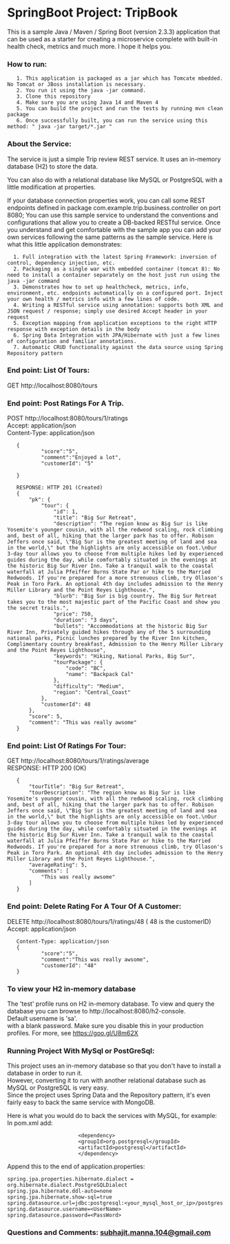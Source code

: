 # SpringBoot Project: TripBook 
This is a sample Java / Maven / Spring Boot (version 2.3.3) application that can be used as a starter 
for creating a microservice complete with built-in health check, metrics and much more. I hope it helps you.
### How to run: 
       1. This application is packaged as a jar which has Tomcate mbedded. No Tomcat or JBoss installation is necessary.
       2. You run it using the java -jar command.
       3. Clone this repository
       4. Make sure you are using Java 14 and Maven 4
       5. You can build the project and run the tests by running mvn clean package
       6. Once successfully built, you can run the service using this method: " java -jar target/*.jar "  
### About the Service:
   The service is just a simple Trip review REST service. It uses an in-memory database (H2) to store the data.
   
   You can also do with a relational database like MySQL or PostgreSQL with a little modification at properties.
   
   If your database connection properties work, you can call some REST endpoints defined in package com.example.trip.business.controller on port 8080;
   You can use this sample service to understand the conventions and configurations that allow you to create a DB-backed RESTful service. Once you understand and get comfortable with the sample app you can add your own services following the same patterns as the sample service. 
   Here is what this little application demonstrates:
   
      1. Full integration with the latest Spring Framework: inversion of control, dependency injection, etc.
      2. Packaging as a single war with embedded container (tomcat 8): No need to install a container separately on the host just run using the java -jar command
      3. Demonstrates how to set up healthcheck, metrics, info, environment, etc. endpoints automatically on a configured port. Inject your own health / metrics info with a few lines of code.
      4. Writing a RESTful service using annotation: supports both XML and JSON request / response; simply use desired Accept header in your request
      5. Exception mapping from application exceptions to the right HTTP response with exception details in the body
      6. Spring Data Integration with JPA/Hibernate with just a few lines of configuration and familiar annotations.
      7. Automatic CRUD functionality against the data source using Spring Repository pattern
### End point: List Of Tours:
   GET http://localhost:8080/tours
### End point: Post Ratings For A Trip.
   POST http://localhost:8080/tours/1/ratings <br />
   Accept: application/json <br />
   Content-Type: application/json
   
       {
               "score":"5",
               "comment":"Enjoyed a lot",
               "customerId": "5"
        
       }
      
       RESPONSE: HTTP 201 (Created)
       {
           "pk": {
               "tour": {
                   "id": 1,
                   "title": "Big Sur Retreat",
                   "description": "The region know as Big Sur is like Yosemite's younger cousin, with all the redwood scaling, rock climbing and, best of all, hiking that the larger park has to offer. Robison Jeffers once said, \"Big Sur is the greatest meeting of land and sea in the world,\" but the highlights are only accessible on foot.\nOur 3-day tour allows you to choose from multiple hikes led by experienced guides during the day, while comfortably situated in the evenings at the historic Big Sur River Inn. Take a tranquil walk to the coastal waterfall at Julia Pfeiffer Burns State Par or hike to the Married Redwoods. If you're prepared for a more strenuous climb, try Ollason's Peak in Toro Park. An optional 4th day includes admission to the Henry Miller Library and the Point Reyes Lighthouse.",
                   "blurb": "Big Sur is big country. The Big Sur Retreat takes you to the most majestic part of the Pacific Coast and show you the secret trails.",
                   "price": 750,
                   "duration": "3 days",
                   "bullets": "Accommodations at the historic Big Sur River Inn, Privately guided hikes through any of the 5 surrounding national parks, Picnic lunches prepared by the River Inn kitchen, Complimentary country breakfast, Admission to the Henry Miller Library and the Point Reyes Lighthouse",
                   "keywords": "Hiking, National Parks, Big Sur",
                   "tourPackage": {
                       "code": "BC",
                       "name": "Backpack Cal"
                   },
                   "difficulty": "Medium",
                   "region": "Central_Coast"
               },
               "customerId": 48
           },
           "score": 5,
           "comment": "This was really awsome"
       }
    
### End point: List Of Ratings For Tour:
   GET http://localhost:8080/tours/1/ratings/average <br />
   RESPONSE: HTTP 200 (OK) <br />
   
       {
           "tourTitle": "Big Sur Retreat",
           "tourDescription": "The region know as Big Sur is like Yosemite's younger cousin, with all the redwood scaling, rock climbing and, best of all, hiking that the larger park has to offer. Robison Jeffers once said, \"Big Sur is the greatest meeting of land and sea in the world,\" but the highlights are only accessible on foot.\nOur 3-day tour allows you to choose from multiple hikes led by experienced guides during the day, while comfortably situated in the evenings at the historic Big Sur River Inn. Take a tranquil walk to the coastal waterfall at Julia Pfeiffer Burns State Par or hike to the Married Redwoods. If you're prepared for a more strenuous climb, try Ollason's Peak in Toro Park. An optional 4th day includes admission to the Henry Miller Library and the Point Reyes Lighthouse.",
           "averageRating": 5,
           "comments": [
               "This was really awsome"
           ]
       }

### End point: Delete Rating For A Tour Of A Customer: 
   DELETE http://localhost:8080/tours/1/ratings/48   ( 48 is the customerID) <br />
   Accept: application/json <br />
   
       Content-Type: application/json
       {
               "score":"5",
               "comment":"This was really awsome",
               "customerId": "48"
       }
       
### To view your H2 in-memory database
   The 'test' profile runs on H2 in-memory database. To view and query the database you can browse to http://localhost:8080/h2-console.<br />
   Default username is 'sa'. <br />
   with a blank password. Make sure you disable this in your production profiles. For more, see https://goo.gl/U8m62X <br />
      
### Running Project With MySql or PostGreSql: 
   This project uses an in-memory database so that you don't have to install a database in order to run it. <br />
   However, converting it to run with another relational database such as MySQL or PostgreSQL is very easy. <br />
   Since the project uses Spring Data and the Repository pattern, it's even fairly easy to back the same service with MongoDB. <br />
    
   Here is what you would do to back the services with MySQL, for example: <br />
   In pom.xml add: 
      
                           <dependency>
                           <groupId>org.postgresql</groupId>
                           <artifactId>postgresql</artifactId>
                           </dependency>
   
   Append this to the end of application.properties: 
    
      
    spring.jpa.properties.hibernate.dialect = org.hibernate.dialect.PostgreSQLDialect
    spring.jpa.hibernate.ddl-auto=none
    spring.jpa.hibernate.show-sql=true
    spring.datasource.url=jdbc:postgresql:<your_mysql_host_or_ip>/postgres
    spring.datasource.username=<UserName> 
    spring.datasource.password=<PassWord> 
             

### Questions and Comments: subhajit.manna.104@gmail.com
